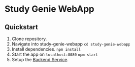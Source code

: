 # Study Genie WebApp

## Quickstart

 1. Clone repository.
 2. Navigate into study-genie-webapp
	  `cd study-genie-webapp`
 3. Install dependencies.
	  `npm install` 
 4. Start the app on `localhost:8080` 
	`npm start`
 5. Setup the [Backend Service](https://github.com/boscopaul/AW-Group-Project).
